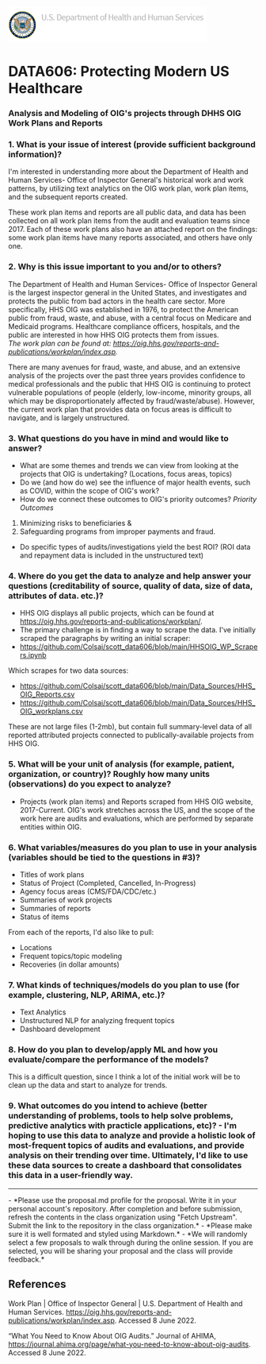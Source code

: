 ![image info](https://github.com/Colsai/scott_data606/blob/main/hhsoig-banner-logo.png)  
# DATA606: Protecting Modern US Healthcare
### Analysis and Modeling of OIG's projects through DHHS OIG Work Plans and Reports

### **1. What is your issue of interest (provide sufficient background information)?**  
I'm interested in understanding more about the Department of Health and Human Services- Office of Inspector General's historical work and work patterns, by utilizing text analytics on the OIG work plan,  work plan items, and the subsequent reports created. 

These work plan items and reports are all public data, and data has been collected on all work plan items from the audit and evaluation teams since 2017. Each of these work plans also have an attached report on the findings: some work plan items have many reports associated, and others have only one.

### **2. Why is this issue important to you and/or to others?**  
The Department of Health and Human Services- Office of Inspector General is the largest inspector general in the United States, and investigates and protects the public from bad actors in the health care sector. More specifically, HHS OIG was established in 1976, to protect the American public from fraud, waste, and abuse, with a central focus on Medicare and Medicaid programs. Healthcare compliance officers, hospitals, and the public are interested in how HHS OIG protects them from issues.   
*The work plan can be found at: https://oig.hhs.gov/reports-and-publications/workplan/index.asp.*

There are many avenues for fraud, waste, and abuse, and an extensive analysis of the projects over the past three years provides confidence to medical professionals and the public that HHS OIG is continuing to protect vulnerable populations of people (elderly, low-income, minority groups, all which may be disproportionately affected by fraud/waste/abuse). However, the current work plan that provides data on focus areas is difficult to navigate, and is largely unstructured. 

### **3. What questions do you have in mind and would like to answer?** 
- What are some themes and trends we can view from looking at the projects that OIG is undertaking? (Locations, focus areas, topics)
- Do we (and how do we) see the influence of major health events, such as COVID, within the scope of OIG's work?
- How do we connect these outcomes to OIG's priority outcomes?
*Priority Outcomes*
1. Minimizing risks to beneficiaries & 
2. Safeguarding programs from improper payments and fraud. 
- Do specific types of audits/investigations yield the best ROI? (ROI data and repayment data is included in the unstructured text)

### **4. Where do you get the data to analyze and help answer your questions (creditability of source, quality of data, size of data, attributes of data. etc.)?**  
- HHS OIG displays all public projects, which can be found at https://oig.hhs.gov/reports-and-publications/workplan/.
- The primary challenge is in finding a way to scrape the data. I've initially scraped the paragraphs by writing an initial scraper: 
- https://github.com/Colsai/scott_data606/blob/main/HHSOIG_WP_Scrapers.ipynb

Which scrapes for two data sources:
- https://github.com/Colsai/scott_data606/blob/main/Data_Sources/HHS_OIG_Reports.csv
- https://github.com/Colsai/scott_data606/blob/main/Data_Sources/HHS_OIG_workplans.csv

These are not large files (1-2mb), but contain full summary-level data of all reported attributed projects connected to publically-available projects from HHS OIG.

### **5. What will be your unit of analysis (for example, patient, organization, or country)? Roughly how many units (observations) do you expect to analyze?**  
- Projects (work plan items) and Reports scraped from HHS OIG website, 2017-Current. OIG's work stretches across the US, and the scope of the work here are audits and evaluations, which are performed by separate entities within OIG.
 
### **6. What variables/measures do you plan to use in your analysis (variables should be tied to the questions in #3)?**  
- Titles of work plans
- Status of Project (Completed, Cancelled, In-Progress)
- Agency focus areas (CMS/FDA/CDC/etc.)
- Summaries of work projects
- Summaries of reports
- Status of items

From each of the reports, I'd also like to pull:
- Locations
- Frequent topics/topic modeling
- Recoveries (in dollar amounts)

### **7. What kinds of techniques/models do you plan to use (for example, clustering, NLP, ARIMA, etc.)?**  
- Text Analytics
- Unstructured NLP for analyzing frequent topics
- Dashboard development

### **8. How do you plan to develop/apply ML and how you evaluate/compare the performance of the models?**
This is a difficult question, since I think a lot of the initial work will be to clean up the data and start to analyze for trends.

### **9. What outcomes do you intend to achieve (better understanding of problems, tools to help solve problems, predictive analytics with practicle applications, etc)?** - I'm hoping to use this data to analyze and provide a holistic look of most-frequent topics of audits and evaluations, and provide analysis on their trending over time. Ultimately, I'd like to use these data sources to create a dashboard that consolidates this data in a user-friendly way. 

<hr>
- *Please use the proposal.md profile for the proposal. Write it in your personal account's repository. After completion and before submission, refresh the contents in the class organization using "Fetch Upstream". Submit the link to the repository in the class organization.*
- *Please make sure it is well formated and styled using Markdown.*
- *We will randomly select a few proposals to walk through during the online session. If you are selected, you will be sharing your proposal and the class will provide feedback.*

## References
Work Plan | Office of Inspector General | U.S. Department of Health and Human Services. https://oig.hhs.gov/reports-and-publications/workplan/index.asp. Accessed 8 June 2022.

“What You Need to Know About OIG Audits.” Journal of AHIMA, https://journal.ahima.org/page/what-you-need-to-know-about-oig-audits. Accessed 8 June 2022.
